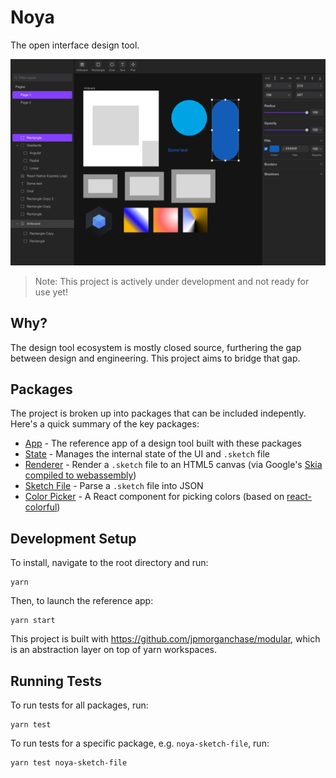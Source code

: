 # Noya

The open interface design tool.

![Noya app screenshot](/docs/assets/noya-screenshot.png)

> Note: This project is actively under development and not ready for use yet!

## Why?

The design tool ecosystem is mostly closed source, furthering the gap between
design and engineering. This project aims to bridge that gap.

## Packages

The project is broken up into packages that can be included indepently. Here's a
quick summary of the key packages:

- [App](/packages/app) - The reference app of a design tool built with these
  packages
- [State](/packages/noya-state) - Manages the internal state of the UI and
  `.sketch` file
- [Renderer](/packages/noya-renderer) - Render a `.sketch` file to an HTML5
  canvas (via Google's
  [Skia compiled to webassembly](https://www.npmjs.com/package/canvaskit-wasm))
- [Sketch File](/packages/noya-sketch-file) - Parse a `.sketch` file into JSON
- [Color Picker](/packages/noya-colorpicker) - A React component for picking
  colors (based on [react-colorful](https://github.com/omgovich/react-colorful))

## Development Setup

To install, navigate to the root directory and run:

```
yarn
```

Then, to launch the reference app:

```
yarn start
```

This project is built with https://github.com/jpmorganchase/modular, which is an
abstraction layer on top of yarn workspaces.

## Running Tests

To run tests for all packages, run:

```
yarn test
```

To run tests for a specific package, e.g. `noya-sketch-file`, run:

```
yarn test noya-sketch-file
```
